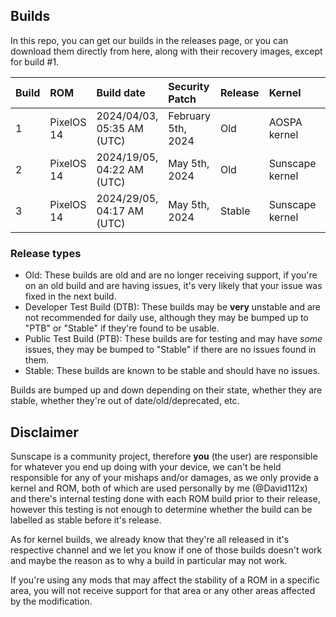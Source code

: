 ## Builds

In this repo, you can get our builds in the releases page, or you can download them directly from here, along with their recovery images, except for build #1.

| Build | ROM               | Build date                           | Security Patch      | Release | Kernel           | Download |
| ----- |:----------------- |:------------------------------------ |:------------------- |:------- |:---------------- |:-------- |
|   1   | PixelOS 14        | 2024/04/03, 05:35 AM (UTC)           | February 5th, 2024  | Old     | AOSPA kernel     | [ROM](https://github.com/sunscape-stuff/builds/releases/download/pixelos-20240304-0535/PixelOS_surya-14.0-20240304-0535.zip)   [Recovery](https://github.com/sunscape-stuff/builds/releases/download/pixelos-20240304-0535/recovery.img)  |
|   2   | PixelOS 14        | 2024/19/05, 04:22 AM (UTC)           | May 5th, 2024       | Old     | Sunscape kernel  | [ROM](https://github.com/sunscape-stuff/builds/releases/download/pixelos-20240520-0422/PixelOS_surya-14.0-20240520-0422.zip)   [Recovery](https://github.com/sunscape-stuff/builds/releases/download/pixelos-20240520-0422/recovery.img)  |
|   3   | PixelOS 14        | 2024/29/05, 04:17 AM (UTC)           | May 5th, 2024       | Stable  | Sunscape kernel  | [ROM](https://github.com/sunscape-stuff/builds/releases/download/pixelos-20240529-0417/PixelOS_surya-14.0-20240529-0417.zip)   [Recovery](https://github.com/sunscape-stuff/builds/releases/download/pixelos-20240529-0417/recovery.img)  |

### Release types
- Old: These builds are old and are no longer receiving support, if you're on an old build and are having issues, it's very likely that your issue was fixed in the next build.
- Developer Test Build (DTB): These builds may be **very** unstable and are not recommended for daily use, although they may be bumped up to "PTB" or "Stable" if they're found to be usable.
- Public Test Build (PTB): These builds are for testing and may have *some* issues, they may be bumped to "Stable" if there are no issues found in them.
- Stable: These builds are known to be stable and should have no issues.

Builds are bumped up and down depending on their state, whether they are stable, whether they're out of date/old/deprecated, etc.

## Disclaimer
Sunscape is a community project, therefore **you** (the user) are responsible for whatever you end up doing with your device, we can't be held responsible for any of your mishaps and/or damages, as we only provide a kernel and ROM, both of which are used personally by me (@David112x) and there's internal testing done with each ROM build prior to their release, however this testing is not enough to determine whether the build can be labelled as stable before it's release.

As for kernel builds, we already know that they're all released in it's respective channel and we let you know if one of those builds doesn't work and maybe the reason as to why a build in particular may not work.

If you're using any mods that may affect the stability of a ROM in a specific area, you will not receive support for that area or any other areas affected by the modification.
